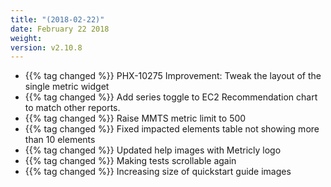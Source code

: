 ```yaml
---
title: "(2018-02-22)"
date: February 22 2018
weight:
version: v2.10.8
---
```


- {{% tag changed %}} PHX-10275 Improvement: Tweak the layout of the single metric widget
- {{% tag changed %}} Add series toggle to EC2 Recommendation chart to match other reports.
- {{% tag changed %}} Raise MMTS metric limit to 500
- {{% tag changed %}} Fixed impacted elements table not showing more than 10 elements
- {{% tag changed %}} Updated help images with Metricly logo
- {{% tag changed %}} Making tests scrollable again
- {{% tag changed %}} Increasing size of quickstart guide images
